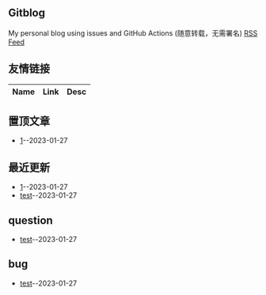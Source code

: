 ## Gitblog
My personal blog using issues and GitHub Actions (随意转载，无需署名)
[RSS Feed](https://raw.githubusercontent.com/Zone-F/zf-blog/master/feed.xml)
## 友情链接
| Name | Link | Desc | 
 | ---- | ---- | ---- |
## 置顶文章
- [1](https://github.com/Zone-F/zf-blog/issues/3)--2023-01-27
## 最近更新
- [1](https://github.com/Zone-F/zf-blog/issues/3)--2023-01-27
- [test](https://github.com/Zone-F/zf-blog/issues/1)--2023-01-27
## question
- [test](https://github.com/Zone-F/zf-blog/issues/1)--2023-01-27
## bug
- [test](https://github.com/Zone-F/zf-blog/issues/1)--2023-01-27
